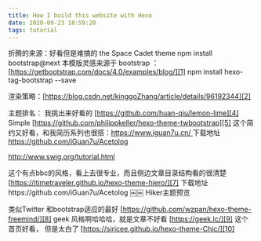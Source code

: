 ```yaml
---
title: How I build this website with Hexo
date: 2020-09-23 18:59:28
tags: tutorial
---
```


折腾的来源：好看但是难搞的 the Space Cadet theme 
npm install bootstrap@next
本模版灵感来源于 bootstrap ： [https://getbootstrap.com/docs/4.0/examples/blog/][1]
npm install hexo-tag-bootstrap --save

渲染策略：[https://blog.csdn.net/kinggoZhang/article/details/96192344][2]

主题排名：
我挑出来好看的
[https://github.com/huan-qiu/lemon-lime][4]
Simple
[https://github.com/philippkeller/hexo-theme-twbootstrap][5]
这个简约又好看，和我简历系列也很搭：[https://www.iguan7u.cn/ ][6]  下载地址 https://github.com/iGuan7u/Acetolog

http://www.swig.org/tutorial.html

这个有点bbc的风格，看上去很专业，而且侧边文章目录结构看的很清楚 [https://itimetraveler.github.io/hexo-theme-hiero/][7]  下载地址https://github.com/iGuan7u/Acetolog
￼￼ Hiker主题预览

类似Twitter 和bootstrap适应的最好 [https://github.com/wzpan/hexo-theme-freemind/][8]
geek 风格啊哈哈哈，就是文章不好看 [https://geek.lc/][9]
这个首页好看， 但是太白了 [https://siricee.github.io/hexo-theme-Chic/][10]

[1]:	https://getbootstrap.com/docs/4.0/examples/blog/
[2]:	https://blog.csdn.net/kinggoZhang/article/details/96192344
[3]:	http://jermic.cc/2019/01/17/hexo-theme-rank/
[4]:	https://github.com/huan-qiu/lemon-lime
[5]:	https://github.com/philippkeller/hexo-theme-twbootstrap
[6]:	https://www.iguan7u.cn/
[7]:	https://itimetraveler.github.io/hexo-theme-hiero/
[8]:	https://github.com/wzpan/hexo-theme-freemind/
[9]:	https://geek.lc/
[10]:	https://siricee.github.io/hexo-theme-Chic/
